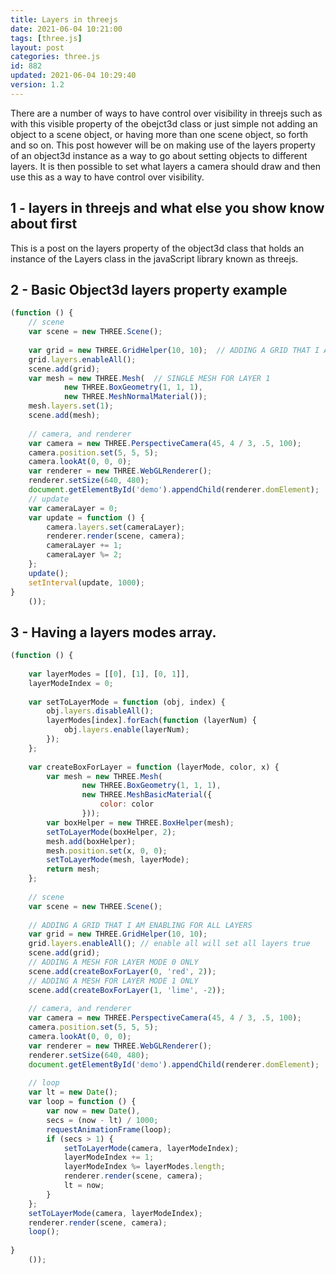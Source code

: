 ```yaml
---
title: Layers in threejs
date: 2021-06-04 10:21:00
tags: [three.js]
layout: post
categories: three.js
id: 882
updated: 2021-06-04 10:29:40
version: 1.2
---
```


There are a number of ways to have control over visibility in threejs such as with this visible property of the obejct3d class or just simple not adding an object to a scene object, or having more than one scene object, so forth and so on. This post however will be on making use of the layers property of an object3d instance as a way to go about setting objects to different layers. It is then possible to set what layers a camera should draw and then use this as a way to have control over visibility.

<!-- more -->

## 1 - layers in threejs and what else you show know about first

This is a post on the layers property of the object3d class that holds an instance of the Layers class in the javaScript library known as threejs.

## 2 - Basic Object3d layers property example

```js
(function () {
    // scene
    var scene = new THREE.Scene();
 
    var grid = new THREE.GridHelper(10, 10);  // ADDING A GRID THAT I AM ENABLING FOR ALL LAYERS
    grid.layers.enableAll();
    scene.add(grid);
    var mesh = new THREE.Mesh(  // SINGLE MESH FOR LAYER 1
            new THREE.BoxGeometry(1, 1, 1),
            new THREE.MeshNormalMaterial());
    mesh.layers.set(1);
    scene.add(mesh);
 
    // camera, and renderer
    var camera = new THREE.PerspectiveCamera(45, 4 / 3, .5, 100);
    camera.position.set(5, 5, 5);
    camera.lookAt(0, 0, 0);
    var renderer = new THREE.WebGLRenderer();
    renderer.setSize(640, 480);
    document.getElementById('demo').appendChild(renderer.domElement);
    // update
    var cameraLayer = 0;
    var update = function () {
        camera.layers.set(cameraLayer);
        renderer.render(scene, camera);
        cameraLayer += 1;
        cameraLayer %= 2;
    };
    update();
    setInterval(update, 1000);
}
    ());
```

## 3 - Having a layers modes array.

```js
(function () {
 
    var layerModes = [[0], [1], [0, 1]],
    layerModeIndex = 0;
 
    var setToLayerMode = function (obj, index) {
        obj.layers.disableAll();
        layerModes[index].forEach(function (layerNum) {
            obj.layers.enable(layerNum);
        });
    };
 
    var createBoxForLayer = function (layerMode, color, x) {
        var mesh = new THREE.Mesh(
                new THREE.BoxGeometry(1, 1, 1),
                new THREE.MeshBasicMaterial({
                    color: color
                }));
        var boxHelper = new THREE.BoxHelper(mesh);
        setToLayerMode(boxHelper, 2);
        mesh.add(boxHelper);
        mesh.position.set(x, 0, 0);
        setToLayerMode(mesh, layerMode);
        return mesh;
    };
 
    // scene
    var scene = new THREE.Scene();
 
    // ADDING A GRID THAT I AM ENABLING FOR ALL LAYERS
    var grid = new THREE.GridHelper(10, 10);
    grid.layers.enableAll(); // enable all will set all layers true
    scene.add(grid);
    // ADDING A MESH FOR LAYER MODE 0 ONLY
    scene.add(createBoxForLayer(0, 'red', 2));
    // ADDING A MESH FOR LAYER MODE 1 ONLY
    scene.add(createBoxForLayer(1, 'lime', -2));
 
    // camera, and renderer
    var camera = new THREE.PerspectiveCamera(45, 4 / 3, .5, 100);
    camera.position.set(5, 5, 5);
    camera.lookAt(0, 0, 0);
    var renderer = new THREE.WebGLRenderer();
    renderer.setSize(640, 480);
    document.getElementById('demo').appendChild(renderer.domElement);
 
    // loop
    var lt = new Date();
    var loop = function () {
        var now = new Date(),
        secs = (now - lt) / 1000;
        requestAnimationFrame(loop);
        if (secs > 1) {
            setToLayerMode(camera, layerModeIndex);
            layerModeIndex += 1;
            layerModeIndex %= layerModes.length;
            renderer.render(scene, camera);
            lt = now;
        }
    };
    setToLayerMode(camera, layerModeIndex);
    renderer.render(scene, camera);
    loop();
 
}
    ());
```
